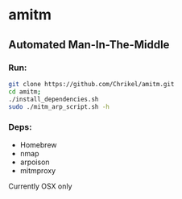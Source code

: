 amitm
=====

Automated Man-In-The-Middle
---------------------------

### Run:

```bash
git clone https://github.com/Chrikel/amitm.git
cd amitm;
./install_dependencies.sh
sudo ./mitm_arp_script.sh -h
```

### Deps: 
- Homebrew
- nmap
- arpoison
- mitmproxy

Currently OSX only